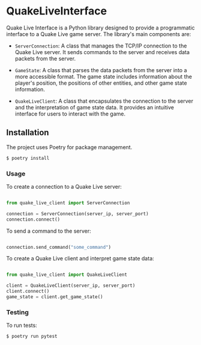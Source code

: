 # QuakeLiveInterface

Quake Live Interface is a Python library designed to provide a programmatic interface to a Quake Live game server. The library's main components are:

- `ServerConnection`: A class that manages the TCP/IP connection to the Quake Live server. It sends commands to the server and receives data packets from the server.

- `GameState`: A class that parses the data packets from the server into a more accessible format. The game state includes information about the player's position, the positions of other entities, and other game state information.

- `QuakeLiveClient`: A class that encapsulates the connection to the server and the interpretation of game state data. It provides an intuitive interface for users to interact with the game.

## Installation

The project uses Poetry for package management.

```bash
$ poetry install
```

### Usage

To create a connection to a Quake Live server:

```python

from quake_live_client import ServerConnection

connection = ServerConnection(server_ip, server_port)
connection.connect()
```

To send a command to the server:

```python

connection.send_command("some_command")
```

To create a Quake Live client and interpret game state data:

```python

from quake_live_client import QuakeLiveClient

client = QuakeLiveClient(server_ip, server_port)
client.connect()
game_state = client.get_game_state()
```

### Testing

To run tests:

```bash
$ poetry run pytest
```
